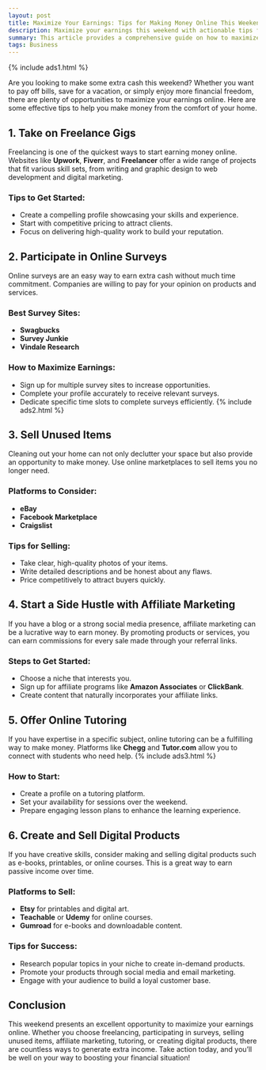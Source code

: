 ```yaml
---
layout: post
title: Maximize Your Earnings: Tips for Making Money Online This Weekend
description: Maximize your earnings this weekend with actionable tips for making money online. From freelancing and online surveys to selling unused items and affiliate marketing, discover how to boost your income quickly and effectively.
summary: This article provides a comprehensive guide on how to maximize your earnings online over the weekend. It covers various strategies, including freelancing, participating in online surveys, selling unused items, affiliate marketing, online tutoring, and creating digital products. Each method includes practical steps and tips to help you start earning money quickly. By taking action this weekend, you can enhance your financial situation and achieve your financial goals.
tags: Business
---
```


{% include ads1.html %}

Are you looking to make some extra cash this weekend? Whether you want to pay off bills, save for a vacation, or simply enjoy more financial freedom, there are plenty of opportunities to maximize your earnings online. Here are some effective tips to help you make money from the comfort of your home.

## 1. Take on Freelance Gigs

Freelancing is one of the quickest ways to start earning money online. Websites like **Upwork**, **Fiverr**, and **Freelancer** offer a wide range of projects that fit various skill sets, from writing and graphic design to web development and digital marketing.

### Tips to Get Started:
- Create a compelling profile showcasing your skills and experience.
- Start with competitive pricing to attract clients.
- Focus on delivering high-quality work to build your reputation.

## 2. Participate in Online Surveys

Online surveys are an easy way to earn extra cash without much time commitment. Companies are willing to pay for your opinion on products and services.

### Best Survey Sites:
- **Swagbucks**
- **Survey Junkie**
- **Vindale Research**

### How to Maximize Earnings:
- Sign up for multiple survey sites to increase opportunities.
- Complete your profile accurately to receive relevant surveys.
- Dedicate specific time slots to complete surveys efficiently.
{% include ads2.html %}
## 3. Sell Unused Items

Cleaning out your home can not only declutter your space but also provide an opportunity to make money. Use online marketplaces to sell items you no longer need.

### Platforms to Consider:
- **eBay**
- **Facebook Marketplace**
- **Craigslist**

### Tips for Selling:
- Take clear, high-quality photos of your items.
- Write detailed descriptions and be honest about any flaws.
- Price competitively to attract buyers quickly.

## 4. Start a Side Hustle with Affiliate Marketing

If you have a blog or a strong social media presence, affiliate marketing can be a lucrative way to earn money. By promoting products or services, you can earn commissions for every sale made through your referral links.

### Steps to Get Started:
- Choose a niche that interests you.
- Sign up for affiliate programs like **Amazon Associates** or **ClickBank**.
- Create content that naturally incorporates your affiliate links.

## 5. Offer Online Tutoring

If you have expertise in a specific subject, online tutoring can be a fulfilling way to make money. Platforms like **Chegg** and **Tutor.com** allow you to connect with students who need help.
{% include ads3.html %}
### How to Start:
- Create a profile on a tutoring platform.
- Set your availability for sessions over the weekend.
- Prepare engaging lesson plans to enhance the learning experience.

## 6. Create and Sell Digital Products

If you have creative skills, consider making and selling digital products such as e-books, printables, or online courses. This is a great way to earn passive income over time.

### Platforms to Sell:
- **Etsy** for printables and digital art.
- **Teachable** or **Udemy** for online courses.
- **Gumroad** for e-books and downloadable content.

### Tips for Success:
- Research popular topics in your niche to create in-demand products.
- Promote your products through social media and email marketing.
- Engage with your audience to build a loyal customer base.

## Conclusion

This weekend presents an excellent opportunity to maximize your earnings online. Whether you choose freelancing, participating in surveys, selling unused items, affiliate marketing, tutoring, or creating digital products, there are countless ways to generate extra income. Take action today, and you’ll be well on your way to boosting your financial situation!





